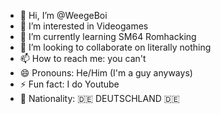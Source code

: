 - 👋 Hi, I’m @WeegeBoi
- 👀 I’m interested in Videogames
- 🌱 I’m currently learning SM64 Romhacking
- 💞️ I’m looking to collaborate on literally nothing
- 📫 How to reach me: you can't
- 😄 Pronouns: He/Him (I'm a guy anyways)
- ⚡ Fun fact: I do Youtube
- 🚩 Nationality: 🇩🇪 DEUTSCHLAND 🇩🇪

<!---
WeegeBoi/WeegeBoi is a ✨ special ✨ repository because its `README.md` (this file) appears on your GitHub profile.
You can click the Preview link to take a look at your changes.
--->
